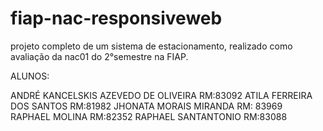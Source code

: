 # fiap-nac-responsiveweb
projeto completo de um sistema de estacionamento, realizado como avaliação da nac01  do  2°semestre na FIAP.


ALUNOS:

ANDRÉ KANCELSKIS AZEVEDO DE OLIVEIRA RM:83092
ATILA FERREIRA DOS SANTOS RM:81982
JHONATA MORAIS MIRANDA RM: 83969  
RAPHAEL MOLINA RM:82352
RAPHAEL SANTANTONIO RM:83088
